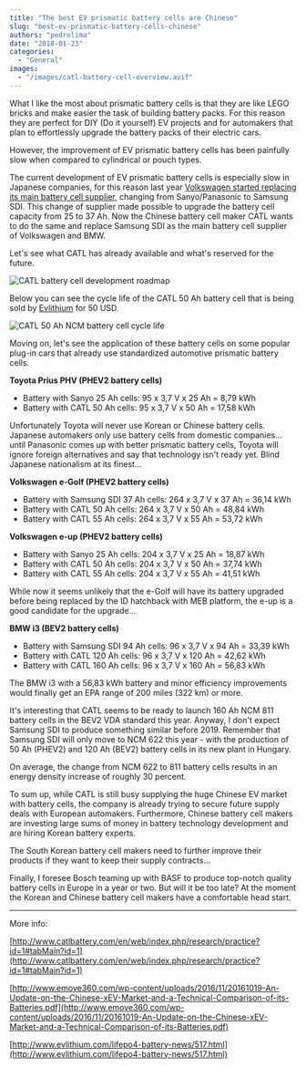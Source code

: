 ```yaml
---
title: "The best EV prismatic battery cells are Chinese"
slug: "best-ev-prismatic-battery-cells-chinese"
authors: "pedrolima"
date: "2018-01-23"
categories:
  - "General"
images:
  - "/images/catl-battery-cell-overview.avif"
---
```


What I like the most about prismatic battery cells is that they are like LEGO bricks and make easier the task of building battery packs. For this reason they are perfect for DIY (Do it yourself) EV projects and for automakers that plan to effortlessly upgrade the battery packs of their electric cars.

However, the improvement of EV prismatic battery cells has been painfully slow when compared to cylindrical or pouch types.

The current development of EV prismatic battery cells is especially slow in Japanese companies, for this reason last year [Volkswagen started replacing its main battery cell supplier](/2017/01/09/volkswagen-replaces-battery-cell-supplier/), changing from Sanyo/Panasonic to Samsung SDI. This change of supplier made possible to upgrade the battery cell capacity from 25 to 37 Ah. Now the Chinese battery cell maker CATL wants to do the same and replace Samsung SDI as the main battery cell supplier of Volkswagen and BMW.

Let's see what CATL has already available and what's reserved for the future.

![CATL battery cell development roadmap](images/catl-battery-cell-development-roadmap.avif)

Below you can see the cycle life of the CATL 50 Ah battery cell that is being sold by [Evlithium](http://www.evlithium.com/lifepo4-battery-news/517.html) for 50 USD.

![CATL 50 Ah NCM battery cell cycle life](images/catl-50-ah-ncm-battery-cell-cycle-life.avif)

Moving on, let's see the application of these battery cells on some popular plug-in cars that already use standardized automotive prismatic battery cells.

**Toyota Prius PHV (PHEV2 battery cells)**

- Battery with Sanyo 25 Ah cells: 95 x 3,7 V x 25 Ah = 8,79 kWh
- Battery with CATL 50 Ah cells: 95 x 3,7 V x 50 Ah = 17,58 kWh

Unfortunately Toyota will never use Korean or Chinese battery cells. Japanese automakers only use battery cells from domestic companies... until Panasonic comes up with better prismatic battery cells, Toyota will ignore foreign alternatives and say that technology isn't ready yet. Blind Japanese nationalism at its finest...

**Volkswagen e-Golf (PHEV2 battery cells)**

- Battery with Samsung SDI 37 Ah cells: 264 x 3,7 V x 37 Ah = 36,14 kWh
- Battery with CATL 50 Ah cells: 264 x 3,7 V x 50 Ah = 48,84 kWh
- Battery with CATL 55 Ah cells: 264 x 3,7 V x 55 Ah = 53,72 kWh

**Volkswagen e-up (PHEV2 battery cells)**

- Battery with Sanyo 25 Ah cells: 204 x 3,7 V x 25 Ah = 18,87 kWh
- Battery with CATL 50 Ah cells: 204 x 3,7 V x 50 Ah = 37,74 kWh
- Battery with CATL 55 Ah cells: 204 x 3,7 V x 55 Ah = 41,51 kWh

While now it seems unlikely that the e-Golf will have its battery upgraded before being replaced by the ID hatchback with MEB platform, the e-up is a good candidate for the upgrade...

**BMW i3 (BEV2 battery cells)**

- Battery with Samsung SDI 94 Ah cells: 96 x 3,7 V x 94 Ah = 33,39 kWh
- Battery with CATL 120 Ah cells: 96 x 3,7 V x 120 Ah = 42,62 kWh
- Battery with CATL 160 Ah cells: 96 x 3,7 V x 160 Ah = 56,83 kWh

The BMW i3 with a 56,83 kWh battery and minor efficiency improvements would finally get an EPA range of 200 miles (322 km) or more.

It's interesting that CATL seems to be ready to launch 160 Ah NCM 811 battery cells in the BEV2 VDA standard this year. Anyway, I don't expect Samsung SDI to produce something similar before 2019. Remember that Samsung SDI will only move to NCM 622 this year - with the production of 50 Ah (PHEV2) and 120 Ah (BEV2) battery cells in its new plant in Hungary.

On average, the change from NCM 622 to 811 battery cells results in an energy density increase of roughly 30 percent.

To sum up, while CATL is still busy supplying the huge Chinese EV market with battery cells, the company is already trying to secure future supply deals with European automakers. Furthermore, Chinese battery cell makers are investing large sums of money in battery technology development and are hiring Korean battery experts.

The South Korean battery cell makers need to further improve their products if they want to keep their supply contracts...

Finally, I foresee Bosch teaming up with BASF to produce top-notch quality battery cells in Europe in a year or two. But will it be too late? At the moment the Korean and Chinese battery cell makers have a comfortable head start.

---

More info:

[http://www.catlbattery.com/en/web/index.php/research/practice?id=1#tabMain?id=1](http://www.catlbattery.com/en/web/index.php/research/practice?id=1#tabMain?id=1)

[http://www.emove360.com/wp-content/uploads/2016/11/20161019-An-Update-on-the-Chinese-xEV-Market-and-a-Technical-Comparison-of-its-Batteries.pdf](http://www.emove360.com/wp-content/uploads/2016/11/20161019-An-Update-on-the-Chinese-xEV-Market-and-a-Technical-Comparison-of-its-Batteries.pdf)

[http://www.evlithium.com/lifepo4-battery-news/517.html](http://www.evlithium.com/lifepo4-battery-news/517.html)
